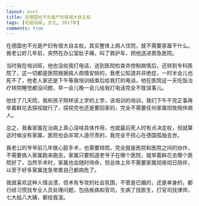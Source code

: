 ```yaml
---
layout: post
title: 在德国也不光是产妇有很大自主权
tags: [毛姐旧闻, 文化, 2017年]
comments: true
---
```


在德国也不光是产妇有很大自主权，其实整体上病人住院，就不需要家属干什么。我老公好几年前，突然在办公室肚子痛，叫了救护车，把他送进救急医院。

当时我在培训班，他也没给我打电话，送到医院检查并控制病情后，还转到专科医院了，这一切都是医院根据病人病情安排的，我老公知道并非绝症，一时半会儿也死不了，他老人家还是下午等我培训结束后给我打的电话，他在医院这一天吃饭治疗转院睡觉都没问题，早一会儿晚一会儿给我打电话完全不耽误事儿。

他住了几天院，我和孩子照样该上学的上学，该培训的培训，我们下午干完正事再举着鲜花去探视就行了，探视完也还是要回家的，完全不需要任何家属彻夜陪伴病人。

总之，我看家属在治病上真心没啥具体作用，也就最后死人时有点决定权，但就算这时候没有家属，医院也会非常人道尽责的，我完全不担心在德国孤独去世。

我老公的爷爷前几年做心脏手术，也需要转院，完全就是医院和医院之间的协作，不需要病人家属跑来跑去，家属只要知道老爷子在哪个医院，就举着鲜花去哪个医院好了，当然手术时，家属也会随时待命，但总体上并不需要家属彻夜彻日陪伴，以至于好多家属连急带累自己都病危了。

我就喜欢这种人情淡漠，但术有专攻的社会氛围，不管是已婚的，还是单身的，都已经习惯找专业人员处理问题，包括疾病和官司，生病了找医生，打官司找律师，七大姑八大姨，都给我滚。
